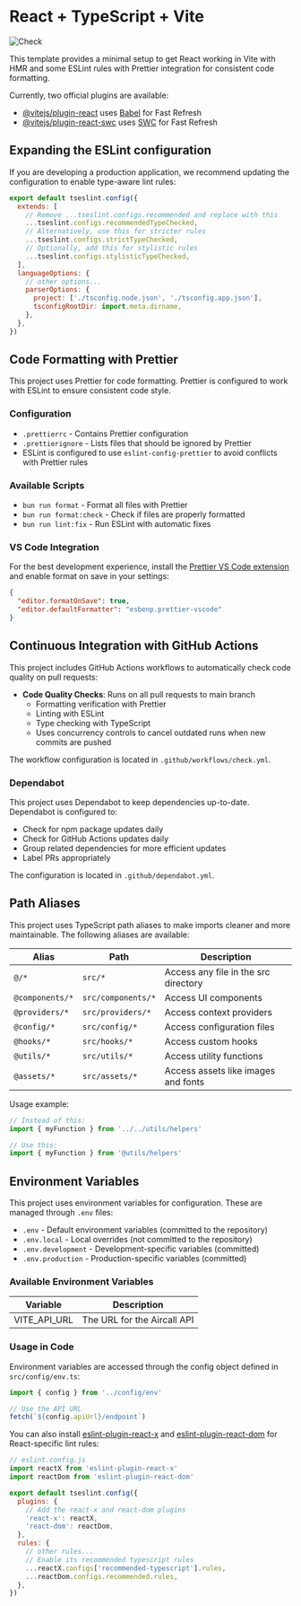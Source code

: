 # React + TypeScript + Vite

![Check](https://github.com/[owner]/451speer-fe-aircall/actions/workflows/check.yml/badge.svg)

This template provides a minimal setup to get React working in Vite with HMR and some ESLint rules with Prettier integration for consistent code formatting.

Currently, two official plugins are available:

- [@vitejs/plugin-react](https://github.com/vitejs/vite-plugin-react/blob/main/packages/plugin-react/README.md) uses [Babel](https://babeljs.io/) for Fast Refresh
- [@vitejs/plugin-react-swc](https://github.com/vitejs/vite-plugin-react-swc) uses [SWC](https://swc.rs/) for Fast Refresh

## Expanding the ESLint configuration

If you are developing a production application, we recommend updating the configuration to enable type-aware lint rules:

```js
export default tseslint.config({
  extends: [
    // Remove ...tseslint.configs.recommended and replace with this
    ...tseslint.configs.recommendedTypeChecked,
    // Alternatively, use this for stricter rules
    ...tseslint.configs.strictTypeChecked,
    // Optionally, add this for stylistic rules
    ...tseslint.configs.stylisticTypeChecked,
  ],
  languageOptions: {
    // other options...
    parserOptions: {
      project: ['./tsconfig.node.json', './tsconfig.app.json'],
      tsconfigRootDir: import.meta.dirname,
    },
  },
})
```

## Code Formatting with Prettier

This project uses Prettier for code formatting. Prettier is configured to work with ESLint to ensure consistent code style.

### Configuration

- `.prettierrc` - Contains Prettier configuration
- `.prettierignore` - Lists files that should be ignored by Prettier
- ESLint is configured to use `eslint-config-prettier` to avoid conflicts with Prettier rules

### Available Scripts

- `bun run format` - Format all files with Prettier
- `bun run format:check` - Check if files are properly formatted
- `bun run lint:fix` - Run ESLint with automatic fixes

### VS Code Integration

For the best development experience, install the [Prettier VS Code extension](https://marketplace.visualstudio.com/items?itemName=esbenp.prettier-vscode) and enable format on save in your settings:

```json
{
  "editor.formatOnSave": true,
  "editor.defaultFormatter": "esbenp.prettier-vscode"
}
```

## Continuous Integration with GitHub Actions

This project includes GitHub Actions workflows to automatically check code quality on pull requests:

- **Code Quality Checks**: Runs on all pull requests to main branch
  - Formatting verification with Prettier
  - Linting with ESLint
  - Type checking with TypeScript
  - Uses concurrency controls to cancel outdated runs when new commits are pushed

The workflow configuration is located in `.github/workflows/check.yml`.

### Dependabot

This project uses Dependabot to keep dependencies up-to-date. Dependabot is configured to:

- Check for npm package updates daily
- Check for GitHub Actions updates daily
- Group related dependencies for more efficient updates
- Label PRs appropriately

The configuration is located in `.github/dependabot.yml`.

## Path Aliases

This project uses TypeScript path aliases to make imports cleaner and more maintainable. The following aliases are available:

| Alias          | Path                 | Description                             |
|----------------|----------------------|-----------------------------------------|
| `@/*`          | `src/*`              | Access any file in the src directory    |
| `@components/*`| `src/components/*`   | Access UI components                    |
| `@providers/*` | `src/providers/*`    | Access context providers                |
| `@config/*`    | `src/config/*`       | Access configuration files              |
| `@hooks/*`     | `src/hooks/*`        | Access custom hooks                     |
| `@utils/*`     | `src/utils/*`        | Access utility functions                |
| `@assets/*`    | `src/assets/*`       | Access assets like images and fonts     |

Usage example:

```typescript
// Instead of this:
import { myFunction } from '../../utils/helpers'

// Use this:
import { myFunction } from '@utils/helpers'
```

## Environment Variables

This project uses environment variables for configuration. These are managed through `.env` files:

- `.env` - Default environment variables (committed to the repository)
- `.env.local` - Local overrides (not committed to the repository)
- `.env.development` - Development-specific variables (committed)
- `.env.production` - Production-specific variables (committed)

### Available Environment Variables

| Variable      | Description                          |
|---------------|--------------------------------------|
| VITE_API_URL  | The URL for the Aircall API          |

### Usage in Code

Environment variables are accessed through the config object defined in `src/config/env.ts`:

```typescript
import { config } from '../config/env'

// Use the API URL
fetch(`${config.apiUrl}/endpoint`)
```

You can also install [eslint-plugin-react-x](https://github.com/Rel1cx/eslint-react/tree/main/packages/plugins/eslint-plugin-react-x) and [eslint-plugin-react-dom](https://github.com/Rel1cx/eslint-react/tree/main/packages/plugins/eslint-plugin-react-dom) for React-specific lint rules:

```js
// eslint.config.js
import reactX from 'eslint-plugin-react-x'
import reactDom from 'eslint-plugin-react-dom'

export default tseslint.config({
  plugins: {
    // Add the react-x and react-dom plugins
    'react-x': reactX,
    'react-dom': reactDom,
  },
  rules: {
    // other rules...
    // Enable its recommended typescript rules
    ...reactX.configs['recommended-typescript'].rules,
    ...reactDom.configs.recommended.rules,
  },
})
```
